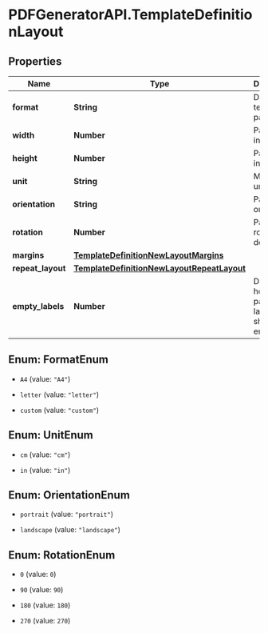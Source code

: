 # PDFGeneratorAPI.TemplateDefinitionLayout

## Properties

Name | Type | Description | Notes
------------ | ------------- | ------------- | -------------
**format** | **String** | Defines template page size | [optional] 
**width** | **Number** | Page width in units | [optional] 
**height** | **Number** | Page height in units | [optional] 
**unit** | **String** | Measure unit | [optional] 
**orientation** | **String** | Page orientation | [optional] 
**rotation** | **Number** | Page rotation in degrees | [optional] 
**margins** | [**TemplateDefinitionNewLayoutMargins**](TemplateDefinitionNewLayoutMargins.md) |  | [optional] 
**repeat_layout** | [**TemplateDefinitionNewLayoutRepeatLayout**](TemplateDefinitionNewLayoutRepeatLayout.md) |  | [optional] 
**empty_labels** | **Number** | Defines how many pages or labels should be empty | [optional] 



## Enum: FormatEnum


* `A4` (value: `"A4"`)

* `letter` (value: `"letter"`)

* `custom` (value: `"custom"`)





## Enum: UnitEnum


* `cm` (value: `"cm"`)

* `in` (value: `"in"`)





## Enum: OrientationEnum


* `portrait` (value: `"portrait"`)

* `landscape` (value: `"landscape"`)





## Enum: RotationEnum


* `0` (value: `0`)

* `90` (value: `90`)

* `180` (value: `180`)

* `270` (value: `270`)




